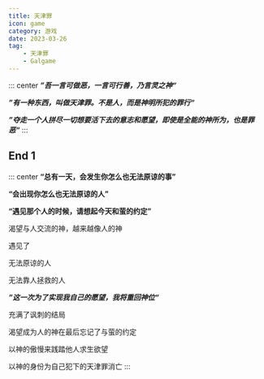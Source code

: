 ```yaml
---
title: 天津罪
icon: game
category: 游戏
date: 2023-03-26
tag:
    - 天津罪
    - Galgame
---
```


::: center
_**”吾一言可做恶，一言可行善，乃言灵之神“**_

_**”有一种东西，叫做天津罪。不是人，而是神明所犯的罪行“**_

_**”夺走一个人拼尽一切想要活下去的意志和愿望，即使是全能的神所为，也是罪恶“**_
:::

## End 1

::: center
**“总有一天，会发生你怎么也无法原谅的事”**

**“会出现你怎么也无法原谅的人”**

**“遇见那个人的时候，请想起今天和萤的约定”**

渴望与人交流的神，越来越像人的神

遇见了

无法原谅的人

无法靠人拯救的人


_**”这一次为了实现我自己的愿望，我将重回神位“**_

充满了讽刺的结局

渴望成为人的神在最后忘记了与萤的约定

以神的傲慢来践踏他人求生欲望

以神的身份为自己犯下的天津罪消亡
:::
